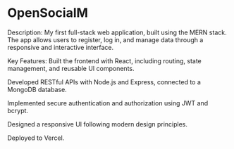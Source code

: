 # OpenSocialM

Description: My first full-stack web application, built using the MERN stack. The app allows users to register, log in, and manage data through a responsive and interactive interface.

Key Features:
Built the frontend with React, including routing, state management, and reusable UI components.

Developed RESTful APIs with Node.js and Express, connected to a MongoDB database.

Implemented secure authentication and authorization using JWT and bcrypt.

Designed a responsive UI following modern design principles.

Deployed to Vercel.

